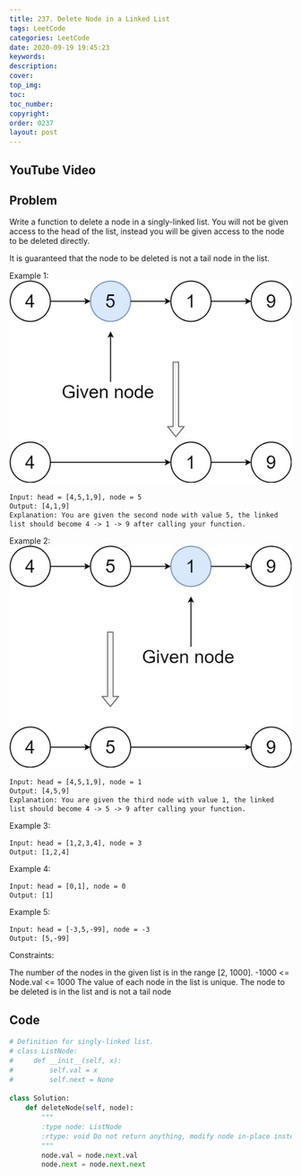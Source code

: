 ```yaml
---
title: 237. Delete Node in a Linked List
tags: LeetCode
categories: LeetCode
date: 2020-09-19 19:45:23
keywords:
description:
cover:
top_img:
toc:
toc_number:
copyright:
order: 0237
layout: post
---
```


## YouTube Video

## Problem

Write a function to delete a node in a singly-linked list. You will not be given access to the head of the list, instead you will be given access to the node to be deleted directly.

It is guaranteed that the node to be deleted is not a tail node in the list.

Example 1:
![image tooltip here](./assets/237-1.jpg)

```
Input: head = [4,5,1,9], node = 5
Output: [4,1,9]
Explanation: You are given the second node with value 5, the linked list should become 4 -> 1 -> 9 after calling your function.
```

Example 2:
![image tooltip here](./assets/237-2.jpg)

```
Input: head = [4,5,1,9], node = 1
Output: [4,5,9]
Explanation: You are given the third node with value 1, the linked list should become 4 -> 5 -> 9 after calling your function.
```

Example 3:

```
Input: head = [1,2,3,4], node = 3
Output: [1,2,4]
```

Example 4:

```
Input: head = [0,1], node = 0
Output: [1]
```

Example 5:

```
Input: head = [-3,5,-99], node = -3
Output: [5,-99]
```

Constraints:

The number of the nodes in the given list is in the range [2, 1000].
-1000 <= Node.val <= 1000
The value of each node in the list is unique.
The node to be deleted is in the list and is not a tail node

## Code

```python
# Definition for singly-linked list.
# class ListNode:
#     def __init__(self, x):
#         self.val = x
#         self.next = None

class Solution:
    def deleteNode(self, node):
        """
        :type node: ListNode
        :rtype: void Do not return anything, modify node in-place instead.
        """
        node.val = node.next.val
        node.next = node.next.next
```
